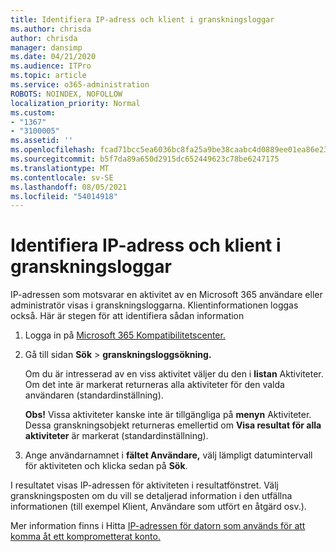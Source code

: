 ```yaml
---
title: Identifiera IP-adress och klient i granskningsloggar
ms.author: chrisda
author: chrisda
manager: dansimp
ms.date: 04/21/2020
ms.audience: ITPro
ms.topic: article
ms.service: o365-administration
ROBOTS: NOINDEX, NOFOLLOW
localization_priority: Normal
ms.custom:
- "1367"
- "3100005"
ms.assetid: ''
ms.openlocfilehash: fcad71bcc5ea6036bc8fa25a9be38caabc4d0889ee01ea86e23065333d5fce0a
ms.sourcegitcommit: b5f7da89a650d2915dc652449623c78be6247175
ms.translationtype: MT
ms.contentlocale: sv-SE
ms.lasthandoff: 08/05/2021
ms.locfileid: "54014918"
---
```

# <a name="identify-ip-address-and-client-in-audit-logs"></a>Identifiera IP-adress och klient i granskningsloggar

IP-adressen som motsvarar en aktivitet av en Microsoft 365 användare eller administratör visas i granskningsloggarna. Klientinformationen loggas också. Här är stegen för att identifiera sådan information

1. Logga in på [Microsoft 365 Kompatibilitetscenter.](https://protection.office.com/)

2. Gå till sidan **Sök**  >  **granskningsloggsökning.**

   Om du är intresserad av en viss aktivitet väljer du den i **listan** Aktiviteter. Om det inte är markerat returneras alla aktiviteter för den valda användaren (standardinställning).

   **Obs!** Vissa aktiviteter kanske inte är tillgängliga på **menyn** Aktiviteter. Dessa granskningsobjekt returneras emellertid om **Visa resultat för alla aktiviteter** är markerat (standardinställning).

3. Ange användarnamnet i **fältet Användare,** välj lämpligt datumintervall för aktiviteten och klicka sedan på **Sök**.

I resultatet visas IP-adressen för aktiviteten i resultatfönstret. Välj granskningsposten om du  vill se detaljerad information i den utfällna informationen (till exempel Klient, Användare som utfört en åtgärd osv.).

Mer information finns i Hitta [IP-adressen för datorn som används för att komma åt ett komprometterat konto.](/microsoft-365/compliance/auditing-troubleshooting-scenarios#find-the-ip-address-of-the-computer-used-to-access-a-compromised-account)
